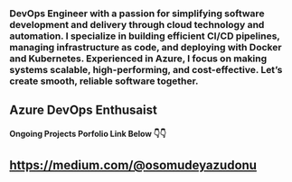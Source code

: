 ### DevOps Engineer with a passion for simplifying software development and delivery through cloud technology and automation. I specialize in building efficient CI/CD pipelines, managing infrastructure as code, and deploying with Docker and Kubernetes. Experienced in Azure, I focus on making systems scalable, high-performing, and cost-effective. Let’s create smooth, reliable software together.


## Azure DevOps Enthusaist


#### Ongoing Projects Porfolio Link Below 👇👇

## https://medium.com/@osomudeyazudonu
